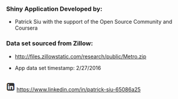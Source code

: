 ### Shiny Application Developed by:

* Patrick Siu with the support of the Open Source Community and Coursera

### Data set sourced from Zillow:

* http://files.zillowstatic.com/research/public/Metro.zip

* App data set timestamp:  2/27/2016

<br>

<img src="linkedin icon.png" alt="https://www.linkedin.com/in/patrick-siu-65086a25">
<a href="https://www.linkedin.com/in/patrick-siu-65086a25">https://www.linkedin.com/in/patrick-siu-65086a25</a>